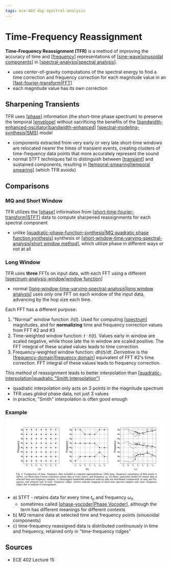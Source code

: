 ```yaml
---
tags: ece-402 dsp spectral-analysis
---
```


# Time-Frequency Reassignment

**Time-Frequency Reassignment (TFR)** is a method of improving the accuracy of time and [[frequency]] representations of [[sine-wave|sinusoidal components]] in [[spectral-analysis|spectral analysis]].

- uses center-of-gravity computations of the spectral energy to find a time correction and frequency correction for each magnitude value in an [[fast-fourier-transform|FFT]]
- each magnitude value has its own correction

## Sharpening Transients

TFR uses [[phase]] information (the short-time phase spectrum) to preserve the temporal [[envelope]] without sacrificing the benefits of the [[bandwidth-enhanced-oscillator|bandwidth-enhanced]] [[spectral-modeling-synthesis|SMS]] model

- components extracted from very early or very late short-time windows are relocated nearer the times of transient events, creating clusters of time-frequency data points that more accurately represent the sound
- normal STFT techniques fail to distinguish between [[transient]] and sustained components, resulting in [[temporal-smearing|temporal smearing]] (which TFR avoids)

## Comparisons

### MQ and Short Window

TFR utilizes the [[phase]] information from [[short-time-fourier-transform|STFT]] data to compute sharpened reassignments for each spectral component

- unlike [[quadratic-phase-function-synthesis|MQ quadratic phase function synthesis]] synthesis or [[short-window-time-varying-spectral-analysis|short window method]], which utilize phase in different ways or not at all

### Long Window

TFR uses **three** FFTs on input data, with each FFT using a different [[spectrum-analysis-window|window function]]

- normal [[long-window-time-varying-spectral-analysis|long window analysis]] uses only one FFT on each window of the input data, advancing by the hop size each time.

Each FFT has a different purpose:

1. "Normal" window function :$h(t)$. Used for computing [[spectrum]] magnitudes, and for **normalizing** time and frequency correction values from FFT #2 and #3
2. Time-weighted window function: $t \cdot h(t)$. Values early in window are scaled negative, while those late the in window are scaled positive. The FFT integral of these scaled values leads to time correction.
3. Frequency-weighted window function: $dh(t)/dt$. _Derivative_ is the [[frequency-domain|frequency domain]] equivalent of FFT #2's time correction. FFT integral of these values leads to frequency correction.

This method of reassignment leads to better interpolation than [[quadratic-interpolation|quadratic "Smith Interpolation"]]

- quadratic interpolation only acts on 3 points in the magnitude spectrum
- TFR uses _global_ phase data, not just 3 values
- in practice, "Smith" interpolation is often good enough

### Example

![Time frequency reassignment comparison](../public/attachments/time-frequency-reassignment-comparison.png)

- a) STFT - retains data for every time $t_n$ and frequency $\omega_n$
  - sometimes called [[phase-vocoder|Phase Vocoder]], although the term has different meanings for different contexts
- b) MQ remains data at selected time and frequency points (sinusoidal components)
- c) time-frequency reassigned data is distributed _continuously_ in time and frequency, retained only in "time-frequency ridges"

## Sources

- ECE 402 Lecture 15

[//begin]: # "Autogenerated link references for markdown compatibility"
[frequency]: frequency "Frequency"
[sine-wave|sinusoidal components]: sine-wave "Sine wave"
[spectral-analysis|spectral analysis]: spectral-analysis "Spectral Analysis"
[fast-fourier-transform|FFT]: fast-fourier-transform "Fast Fourier Transform"
[phase]: phase "Phase"
[envelope]: envelope "Envelope"
[bandwidth-enhanced-oscillator|bandwidth-enhanced]: bandwidth-enhanced-oscillator "Bandwidth Enhanced Oscillator"
[spectral-modeling-synthesis|SMS]: spectral-modeling-synthesis "Spectral Modeling Synthesis"
[transient]: transient "Transient"
[temporal-smearing|temporal smearing]: temporal-smearing "Temporal Smearing"
[short-time-fourier-transform|STFT]: short-time-fourier-transform "Short-time Fourier Transform"
[quadratic-phase-function-synthesis|MQ quadratic phase function synthesis]: quadratic-phase-function-synthesis "Quadratic Phase Function Synthesis"
[short-window-time-varying-spectral-analysis|short window method]: short-window-time-varying-spectral-analysis "Short Window Time-Varying Spectral Analysis"
[spectrum-analysis-window|window function]: spectrum-analysis-window "Spectrum Analysis Window"
[long-window-time-varying-spectral-analysis|long window analysis]: long-window-time-varying-spectral-analysis "Long Window Time-Varying Spectral Analysis"
[spectrum]: spectrum "Spectrum"
[frequency-domain|frequency domain]: frequency-domain "Frequency Domain"
[quadratic-interpolation|quadratic "Smith Interpolation"]: quadratic-interpolation "Quadratic Interpolation"
[phase-vocoder|Phase Vocoder]: phase-vocoder "Phase Vocoder"
[//end]: # "Autogenerated link references"
